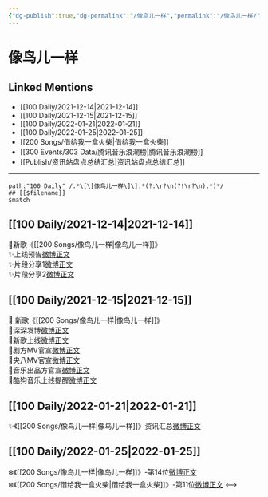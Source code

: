 ```yaml
---
{"dg-publish":true,"dg-permalink":"/像鸟儿一样","permalink":"/像鸟儿一样/","created":"2022-12-22T16:19:16.000+08:00","updated":"2023-04-10T15:33:37.000+08:00"}
---
```


# 像鸟儿一样

## Linked Mentions
- [[100 Daily/2021-12-14\|2021-12-14]]
- [[100 Daily/2021-12-15\|2021-12-15]]
- [[100 Daily/2022-01-21\|2022-01-21]]
- [[100 Daily/2022-01-25\|2022-01-25]]
- [[200 Songs/借给我一盒火柴\|借给我一盒火柴]]
- [[300 Events/303 Data/腾讯音乐浪潮榜\|腾讯音乐浪潮榜]]
- [[Publish/资讯站盘点总结汇总\|资讯站盘点总结汇总]]


---

```expander
path:"100 Daily" /.*\[\[像鸟儿一样\]\].*(?:\r?\n(?!\r?\n).*)*/
## [[$filename]]
$match
```
## [[100 Daily/2021-12-14\|2021-12-14]]
🌸新歌《[[200 Songs/像鸟儿一样\|像鸟儿一样]]》  
✨上线预告[微博正文](https://m.weibo.cn/6466290670/4714409803385014)  
✨片段分享1[微博正文](https://m.weibo.cn/6466290670/4714356544115131)  
✨片段分享2[微博正文](https://m.weibo.cn/6466290670/4714360554131355)
## [[100 Daily/2021-12-15\|2021-12-15]]
🌟 新歌《[[200 Songs/像鸟儿一样\|像鸟儿一样]]》  
💫深深发博[微博正文](https://m.weibo.cn/6466290670/4714625360990157)  
💫新歌上线[微博正文](https://m.weibo.cn/6466290670/4714612719092419)  
💫剧方MV官宣[微博正文](https://m.weibo.cn/6466290670/4714611477578569)  
💫央八MV官宣[微博正文](https://m.weibo.cn/6466290670/4714618197641348)  
💫音乐出品方官宣[微博正文](https://m.weibo.cn/6466290670/4714618784056790)  
💫酷狗音乐上线提醒[微博正文](https://m.weibo.cn/6466290670/4714613944092458)
## [[100 Daily/2022-01-21\|2022-01-21]]
✨《[[200 Songs/像鸟儿一样\|像鸟儿一样]]》资讯汇总[微博正文](https://m.weibo.cn/6466290670/4728162019443309)
## [[100 Daily/2022-01-25\|2022-01-25]]
❄️《[[200 Songs/像鸟儿一样\|像鸟儿一样]]》-第14位[微博正文](https://m.weibo.cn/6466290670/4729555933200879)  
❄️《[[200 Songs/借给我一盒火柴\|借给我一盒火柴]]》-第11位[微博正文](https://m.weibo.cn/6466290670/4729602738226005)
<-->